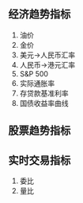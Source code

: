## 经济趋势指标

1. 油价
2. 金价
3. 美元->人民币汇率
4. 人民币->港元汇率
5. S&P 500
6. 实际通胀率
7. 存贷款基准利率
8. 国债收益率曲线

## 股票趋势指标

## 实时交易指标

1. 委比
2. 量比


